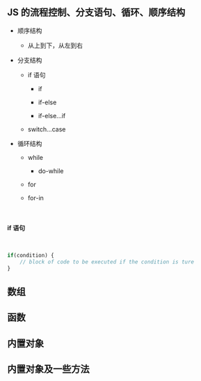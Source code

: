 <h2 id="#">JS 的流程控制、分支语句、循环、顺序结构</h2>

* 顺序结构

    * 从上到下，从左到右

* 分支结构

    * if 语句
    
        * if
        
        * if-else
        
        * if-else...if
    
    * switch...case

* 循环结构

    * while
    
        * do-while
        
    * for
    
    * for-in
    

<br/>

<h4 id="#">if 语句</h4>

```javascript


if(condition) {
    // block of code to be executed if the condition is ture
}


```




<h2 id="#">数组</h2>

<h2 id="#">函数</h2>

<h2 id="#">内置对象</h2>

<h2 id="#">内置对象及一些方法</h2>